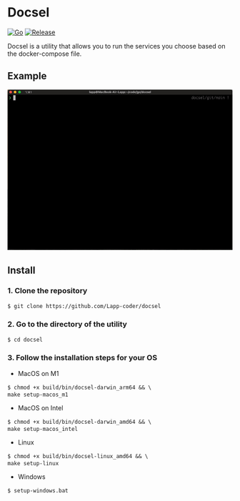 # Docsel 
[![Go](https://img.shields.io/badge/go-1.17-blue)](https://golang.org/doc/go1.17) [![Release](https://img.shields.io/badge/release-1.0.0-success)](https://github.com/Lapp-coder/docsel/releases)

Docsel is a utility that allows you to run the services you choose based on the docker-compose file.

## Example
![docsel example](docsel-example.gif)

## Install
### 1. Clone the repository
```shell
$ git clone https://github.com/Lapp-coder/docsel
```
### 2. Go to the directory of the utility 
```shell
$ cd docsel
```
### 3. Follow the installation steps for your OS
* MacOS on M1
```shell
$ chmod +x build/bin/docsel-darwin_arm64 && \
make setup-macos_m1
```
* MacOS on Intel
```shell
$ chmod +x build/bin/docsel-darwin_amd64 && \
make setup-macos_intel
```

* Linux
```shell
$ chmod +x build/bin/docsel-linux_amd64 && \
make setup-linux
```

* Windows
```shell
$ setup-windows.bat
```
